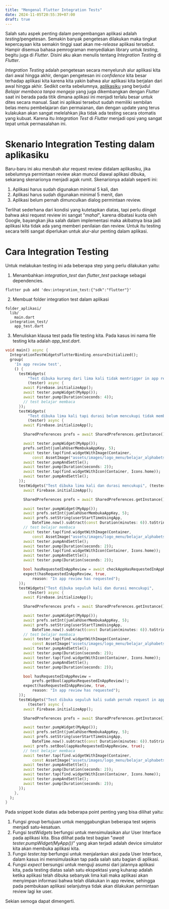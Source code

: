 ```yaml
---
title: "Mengenal Flutter Integration Tests"
date: 2024-11-05T20:55:39+07:00
draft: true
---
```


Salah satu aspek penting dalam pengembangan aplikasi adalah _testing_/pengetesan. Semakin banyak pengetesan dilakukan maka tingkat kepercayaan kita semakin tinggi saat akan me-_release_ aplikasi tersebut. Hampir disemua bahasa pemrograman menyediakan library untuk _testing_, begitu juga di _Flutter_. Disini aku akan menulis tentang _Integration Testing_ di _Flutter_.

_Integration Testing_ adalah pengetesan secara menyeluruh alur aplikasi kita dari awal hingga akhir, dengan pengetesan ini _confidence_ kita besar terhadap aplikasi kita karena kita yakin bahwa alur aplikasi kita berjalan dari awal hingga akhir. Sedikit cerita sebelumnya, [aplikasiku](https://play.google.com/store/apps/details?id=com.aplikasihebat.baca_app) yang berjudul _Belajar membaca tanpa mengeja_ yang juga dikembangkan dengan _Flutter_ saat ini berada pada titik dimana aplikasi ini menjadi terlalu besar untuk dites secara manual. Saat ini aplikasi tersebut sudah memiliki sembilan belas menu pembelajaran dan permaianan, dan dengan update yang terus kulakukan akan sangat melelahkan jika tidak ada testing secara otomatis yang kubuat. Karena itu _Integration Test_ di _Flutter_ menjadi opsi yang sangat tepat untuk permasalahan ini.

# Skenario Integration Testing dalam aplikasiku

Baru-baru ini aku merubah alur request review didalam aplikasiku, jika sebelumnya permintaan review akan muncul diawal aplikasi dibuka, sekarang skenarionya menjadi agak rumit. Skenarionya adalah seperti ini:

1. Aplikasi harus sudah digunakan minimal 5 kali, dan
2. Aplikasi harus sudah digunakan minimal 5 menit, dan
3. Aplikasi belum pernah dimunculkan dialog permintaan review.

Terlihat sederhana dari kondisi yang kutetapkan diatas, tapi perlu diingat bahwa aksi request review ini sangat "_mahal_", karena dibatasi kuota oleh Google, bayangkan jika salah dalam implementasi maka akibatnya bisa jadi aplikasi kita tidak ada yang memberi penilaian dan review. Untuk itu testing secara teliti sangat diperlukan untuk alur-alur penting dalam aplikasi.

# Cara Integration Testing

Untuk melakukan testing ini ada beberapa step yang perlu dilakukan yaitu:

1. Menambahkan _integration_test_ dan _flutter_test_ package sebagai dependencies.

```
flutter pub add 'dev:integration_test:{"sdk":"flutter"}'
```

2. Membuat folder integration test dalam aplikasi

```
folder_aplikasi/
  lib/
    main.dart
  integration_test/
    app_test.dart
```

3. Menuliskan klausa test pada file testing kita. Pada kasus ini nama file testing kita adalah _app_test.dart_.

```dart
void main() async {
  IntegrationTestWidgetsFlutterBinding.ensureInitialized();
  group(
    'In app review test',
    () {
      testWidgets(
          "Test dibuka kurang dari lima kali tidak mentrigger in app review",
          (tester) async {
        await Firebase.initializeApp();
        await tester.pumpWidget(MyApp());
        await tester.pump(Duration(seconds: 4));
        // test belajar membaca
      });
      testWidgets(
          "Test dibuka lima kali tapi durasi belum mencukupi tidak membuka in app review",
          (tester) async {
        await Firebase.initializeApp();

        SharedPreferences prefs = await SharedPreferences.getInstance();

        await tester.pumpWidget(MyApp());
        prefs.setInt(jumlahUserMembukaAppKey, 5);
        await tester.tap(find.widgetWithImage(Container,
            const AssetImage("assets/images/logo_menu/belajar_alphabets.png")));
        await tester.pumpAndSettle();
        await tester.pump(Duration(seconds: 2));
        await tester.tap(find.widgetWithIcon(Container, Icons.home));
        await tester.pumpAndSettle();
      });
      testWidgets("Test dibuka lima kali dan durasi mencukupi", (tester) async {
        await Firebase.initializeApp();

        SharedPreferences prefs = await SharedPreferences.getInstance();

        await tester.pumpWidget(MyApp());
        await prefs.setInt(jumlahUserMembukaAppKey, 5);
        await prefs.setString(userStartTimeUsingApp,
            DateTime.now().subtract(const Duration(minutes: 6)).toString());
        // test belajar membaca
        await tester.tap(find.widgetWithImage(Container,
            const AssetImage("assets/images/logo_menu/belajar_alphabets.png")));
        await tester.pumpAndSettle();
        await tester.pump(Duration(seconds: 2));
        await tester.tap(find.widgetWithIcon(Container, Icons.home));
        await tester.pumpAndSettle();
        await tester.pump(Duration(seconds: 2));

        bool hasRequestedInAppReview = await checkAppHasRequestedInAppReview();
        expect(hasRequestedInAppReview, true,
            reason: "In app review has requested");
      });
      testWidgets("Test dibuka sepuluh kali dan durasi mencukupi",
          (tester) async {
        await Firebase.initializeApp();

        SharedPreferences prefs = await SharedPreferences.getInstance();

        await tester.pumpWidget(MyApp());
        await prefs.setInt(jumlahUserMembukaAppKey, 5);
        await prefs.setString(userStartTimeUsingApp,
            DateTime.now().subtract(const Duration(minutes: 6)).toString());
        // test belajar membaca
        await tester.tap(find.widgetWithImage(Container,
            const AssetImage("assets/images/logo_menu/belajar_alphabets.png")));
        await tester.pumpAndSettle();
        await tester.pump(Duration(seconds: 2));
        await tester.tap(find.widgetWithIcon(Container, Icons.home));
        await tester.pumpAndSettle();
        await tester.pump(Duration(seconds: 2));

        bool hasRequestedInAppReview =
            prefs.getBool(appHasRequestedInAppReview)!;
        expect(hasRequestedInAppReview, true,
            reason: "In app review has requested");
      });
      testWidgets("Test dibuka sepuluh kali sudah pernah request in app",
          (tester) async {
        await Firebase.initializeApp();

        SharedPreferences prefs = await SharedPreferences.getInstance();

        await tester.pumpWidget(MyApp());
        await prefs.setInt(jumlahUserMembukaAppKey, 5);
        await prefs.setString(userStartTimeUsingApp,
            DateTime.now().subtract(const Duration(minutes: 6)).toString());
        await prefs.setBool(appHasRequestedInAppReview, true);
        // test belajar membaca
        await tester.tap(find.widgetWithImage(Container,
            const AssetImage("assets/images/logo_menu/belajar_alphabets.png")));
        await tester.pumpAndSettle();
        await tester.pump(Duration(seconds: 2));
        await tester.tap(find.widgetWithIcon(Container, Icons.home));
        await tester.pumpAndSettle();
        await tester.pump(Duration(seconds: 2));
      });
    },
  );
}
```

Pada snippet kode diatas ada beberapa point penting yang bisa dilihat yaitu:

1. Fungsi _group_ bertujuan untuk menggabungkan beberapa test sejenis menjadi satu-kesatuan.
2. Fungsi _testWidgets_ berfungsi untuk mensimulasikan alur User Interface pada aplikasi kita. Bisa dilihat pada test bagian "_await tester.pumpWidget(MyApp())_" yang akan terjadi adalah device simulator kita akan membuka aplikasi kita.
3. Fungsi _tester.tap_ berfungsi untuk menjalankan aksi pada User Interface, dalam kasus ini mensimulasikan tap pada salah satu bagian di aplikasi.
4. Fungsi _expect_ bersungsi untuk menguji asumsi dari jalannya aplikasi kita, pada testing diatas salah satu ekspektasi yang kuharap adalah ketika aplikasi telah dibuka sebanyak lima kali maka aplikasi akan menyimpan informasi bahwa telah dilakukan in app review, sehingga pada pembukaan aplikasi selanjutnya tidak akan dilakukan permintaan review lagi ke user.

Sekian semoga dapat dimengerti.
